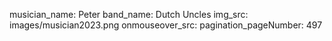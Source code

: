 musician_name: Peter
band_name: Dutch Uncles
img_src: images/musician2023.png
onmouseover_src: 
pagination_pageNumber: 497